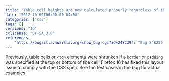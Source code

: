 ```yaml
---
title: "Table cell heights are now calculated properly regardless of the border"
date: "2012-10-09T06:00:00-04:00"
categories: ["css"]
tags: []
versions: "16"
cclicense: "BY-SA 3.0"
references:
    "https://bugzilla.mozilla.org/show_bug.cgi?id=248239": "Bug 248239 – borders and padding on the top and bottom of table cells reduce the height"
---
```

Previously, table cells or [`<td>`](https://developer.mozilla.org/en-US/docs/Web/HTML/Element/td) elements were shrunken if a `border` or `padding` was specified at the top or bottom of the cell. Firefox 16 has fixed this layout issue to comply with the CSS spec. See the test cases in the bug for actual examples.
